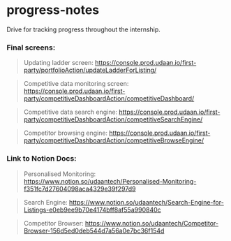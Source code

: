 # progress-notes

Drive for tracking progress throughout the internship. 

### Final screens:

> Updating ladder screen: https://console.prod.udaan.io/first-party/portfolioAction/updateLadderForListing/

> Competitive data monitoring screen: https://console.prod.udaan.io/first-party/competitiveDashboardAction/competitiveDashboard/

> Competitive data search engine: https://console.prod.udaan.io/first-party/competitiveDashboardAction/competitiveSearchEngine/

> Competitor browsing engine: https://console.prod.udaan.io/first-party/competitiveDashboardAction/competitiveBrowseEngine/


### Link to Notion Docs:

> Personalised Monitoring: https://www.notion.so/udaantech/Personalised-Monitoring-f351fc7d27604098aca4329e39f297d9

> Search Engine: https://www.notion.so/udaantech/Search-Engine-for-Listings-e0eb9ee9b70e4174bff8af55a990840c

> Competitor Browser: https://www.notion.so/udaantech/Competitor-Browser-156d5ed0deb544d7a56a0e7bc36f154d

